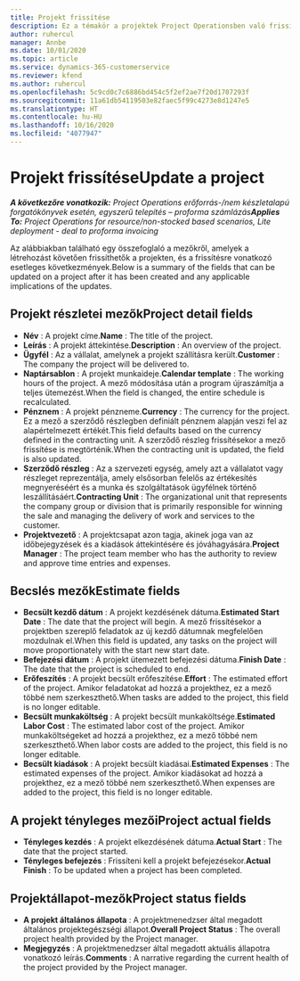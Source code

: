```yaml
---
title: Projekt frissítése
description: Ez a témakör a projektek Project Operationsben való frissítéséről nyújt tájékoztatást.
author: ruhercul
manager: Annbe
ms.date: 10/01/2020
ms.topic: article
ms.service: dynamics-365-customerservice
ms.reviewer: kfend
ms.author: ruhercul
ms.openlocfilehash: 5c9cd0c7c6886bd454c5f2ef2ae7f20d1707293f
ms.sourcegitcommit: 11a61db54119503e82faec5f99c4273e8d1247e5
ms.translationtype: HT
ms.contentlocale: hu-HU
ms.lasthandoff: 10/16/2020
ms.locfileid: "4077947"
---
```

# <a name="update-a-project"></a><span data-ttu-id="fbe80-103">Projekt frissítése</span><span class="sxs-lookup"><span data-stu-id="fbe80-103">Update a project</span></span>

<span data-ttu-id="fbe80-104">_**A következőre vonatkozik:** Project Operations erőforrás-/nem készletalapú forgatókönyvek esetén, egyszerű telepítés – proforma számlázás_</span><span class="sxs-lookup"><span data-stu-id="fbe80-104">_**Applies To:** Project Operations for resource/non-stocked based scenarios, Lite deployment - deal to proforma invoicing_</span></span>

<span data-ttu-id="fbe80-105">Az alábbiakban található egy összefoglaló a mezőkről, amelyek a létrehozást követően frissíthetők a projekten, és a frissítésre vonatkozó esetleges következmények.</span><span class="sxs-lookup"><span data-stu-id="fbe80-105">Below is a summary of the fields that can be updated on a project after it has been created and any applicable implications of the updates.</span></span>

## <a name="project-detail-fields"></a><span data-ttu-id="fbe80-106">Projekt részletei mezők</span><span class="sxs-lookup"><span data-stu-id="fbe80-106">Project detail fields</span></span>

- <span data-ttu-id="fbe80-107">**Név** : A projekt címe.</span><span class="sxs-lookup"><span data-stu-id="fbe80-107">**Name** : The title of the project.</span></span>
- <span data-ttu-id="fbe80-108">**Leírás** : A projekt áttekintése.</span><span class="sxs-lookup"><span data-stu-id="fbe80-108">**Description** : An overview of the project.</span></span>
- <span data-ttu-id="fbe80-109">**Ügyfél** : Az a vállalat, amelynek a projekt szállításra került.</span><span class="sxs-lookup"><span data-stu-id="fbe80-109">**Customer** : The company the project will be delivered to.</span></span>
- <span data-ttu-id="fbe80-110">**Naptársablon** : A projekt munkaideje.</span><span class="sxs-lookup"><span data-stu-id="fbe80-110">**Calendar template** : The working hours of the project.</span></span> <span data-ttu-id="fbe80-111">A mező módosítása után a program újraszámítja a teljes ütemezést.</span><span class="sxs-lookup"><span data-stu-id="fbe80-111">When the field is changed, the entire schedule is recalculated.</span></span>
- <span data-ttu-id="fbe80-112">**Pénznem** : A projekt pénzneme.</span><span class="sxs-lookup"><span data-stu-id="fbe80-112">**Currency** : The currency for the project.</span></span> <span data-ttu-id="fbe80-113">Ez a mező a szerződő részlegben definiált pénznem alapján veszi fel az alapértelmezett értékét.</span><span class="sxs-lookup"><span data-stu-id="fbe80-113">This field defaults based on the currency defined in the contracting unit.</span></span> <span data-ttu-id="fbe80-114">A szerződő részleg frissítésekor a mező frissítése is megtörténik.</span><span class="sxs-lookup"><span data-stu-id="fbe80-114">When the contracting unit is updated, the field is also updated.</span></span>
- <span data-ttu-id="fbe80-115">**Szerződő részleg** : Az a szervezeti egység, amely azt a vállalatot vagy részleget reprezentálja, amely elsősorban felelős az értékesítés megnyeréséért és a munka és szolgáltatások ügyfélnek történő leszállításáért.</span><span class="sxs-lookup"><span data-stu-id="fbe80-115">**Contracting Unit** : The organizational unit that represents the company group or division that is primarily responsible for winning the sale and managing the delivery of work and services to the customer.</span></span> 
- <span data-ttu-id="fbe80-116">**Projektvezető** : A projektcsapat azon tagja, akinek joga van az időbejegyzések és a kiadások áttekintésére és jóváhagyására.</span><span class="sxs-lookup"><span data-stu-id="fbe80-116">**Project Manager** : The project team member who has the authority to review and approve time entries and expenses.</span></span>

## <a name="estimate-fields"></a><span data-ttu-id="fbe80-117">Becslés mezők</span><span class="sxs-lookup"><span data-stu-id="fbe80-117">Estimate fields</span></span>

- <span data-ttu-id="fbe80-118">**Becsült kezdő dátum** : A projekt kezdésének dátuma.</span><span class="sxs-lookup"><span data-stu-id="fbe80-118">**Estimated Start Date** : The date that the project will begin.</span></span> <span data-ttu-id="fbe80-119">A mező frissítésekor a projektben szereplő feladatok az új kezdő dátumnak megfelelően mozdulnak el.</span><span class="sxs-lookup"><span data-stu-id="fbe80-119">When this field is updated, any tasks on the project will move proportionately with the start new start date.</span></span>
- <span data-ttu-id="fbe80-120">**Befejezési dátum** : A projekt ütemezett befejezési dátuma.</span><span class="sxs-lookup"><span data-stu-id="fbe80-120">**Finish Date** : The date that the project is scheduled to end.</span></span>
- <span data-ttu-id="fbe80-121">**Erőfeszítés** : A projekt becsült erőfeszítése.</span><span class="sxs-lookup"><span data-stu-id="fbe80-121">**Effort** : The estimated effort of the project.</span></span> <span data-ttu-id="fbe80-122">Amikor feladatokat ad hozzá a projekthez, ez a mező többé nem szerkeszthető.</span><span class="sxs-lookup"><span data-stu-id="fbe80-122">When tasks are added to the project, this field is no longer editable.</span></span>
- <span data-ttu-id="fbe80-123">**Becsült munkaköltség** : A projekt becsült munkaköltsége.</span><span class="sxs-lookup"><span data-stu-id="fbe80-123">**Estimated Labor Cost** : The estimated labor cost of the project.</span></span> <span data-ttu-id="fbe80-124">Amikor munkaköltségeket ad hozzá a projekthez, ez a mező többé nem szerkeszthető.</span><span class="sxs-lookup"><span data-stu-id="fbe80-124">When labor costs are added to the project, this field is no longer editable.</span></span>
- <span data-ttu-id="fbe80-125">**Becsült kiadások** : A projekt becsült kiadásai.</span><span class="sxs-lookup"><span data-stu-id="fbe80-125">**Estimated Expenses** : The estimated expenses of the project.</span></span> <span data-ttu-id="fbe80-126">Amikor kiadásokat ad hozzá a projekthez, ez a mező többé nem szerkeszthető.</span><span class="sxs-lookup"><span data-stu-id="fbe80-126">When expenses are added to the project, this field is no longer editable.</span></span>

## <a name="project-actual-fields"></a><span data-ttu-id="fbe80-127">A projekt tényleges mezői</span><span class="sxs-lookup"><span data-stu-id="fbe80-127">Project actual fields</span></span>
- <span data-ttu-id="fbe80-128">**Tényleges kezdés** : A projekt elkezdésének dátuma.</span><span class="sxs-lookup"><span data-stu-id="fbe80-128">**Actual Start** : The date that the project started.</span></span>
- <span data-ttu-id="fbe80-129">**Tényleges befejezés** : Frissíteni kell a projekt befejezésekor.</span><span class="sxs-lookup"><span data-stu-id="fbe80-129">**Actual Finish** : To be updated when a project has been completed.</span></span>

## <a name="project-status-fields"></a><span data-ttu-id="fbe80-130">Projektállapot-mezők</span><span class="sxs-lookup"><span data-stu-id="fbe80-130">Project status fields</span></span>

- <span data-ttu-id="fbe80-131">**A projekt általános állapota** : A projektmenedzser által megadott általános projektegészségi állapot.</span><span class="sxs-lookup"><span data-stu-id="fbe80-131">**Overall Project Status** : The overall project health provided by the Project manager.</span></span>
- <span data-ttu-id="fbe80-132">**Megjegyzés** : A projektmenedzser által megadott aktuális állapotra vonatkozó leírás.</span><span class="sxs-lookup"><span data-stu-id="fbe80-132">**Comments** : A narrative regarding the current health of the project provided by the Project manager.</span></span>

